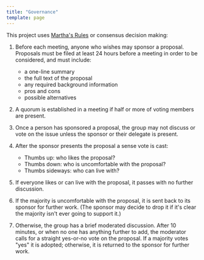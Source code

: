 ```yaml
---
title: "Governance"
template: page
---
```


This project uses [Martha's Rules][marthas-rules] or consensus decision making:

1.  Before each meeting, anyone who wishes may sponsor a proposal.  Proposals
    must be filed at least 24 hours before a meeting in order to be considered,
    and must include:
    -   a one-line summary
    -   the full text of the proposal
    -   any required background information
    -   pros and cons
    -   possible alternatives

2.  A quorum is established in a meeting if half or more of voting members are
    present.

3.  Once a person has sponsored a proposal, the group may not discuss or vote on
    the issue unless the sponsor or their delegate is present.

4.  After the sponsor presents the proposal a sense vote is cast:
    -   Thumbs up: who likes the proposal?
    -   Thumbs down: who is uncomfortable with the proposal?
    -   Thumbs sideways: who can live with?

5.  If everyone likes or can live with the proposal, it passes with no further
    discussion.

6.  If the majority is uncomfortable with the proposal, it is sent back to its
    sponsor for further work.  (The sponsor may decide to drop it if it's clear
    the majority isn't ever going to support it.)

7.  Otherwise, the group has a brief moderated discussion.  After 10 minutes, or
    when no one has anything further to add, the moderator calls for a straight
    yes-or-no vote on the proposal.  If a majority votes "yes" it is adopted;
    otherwise, it is returned to the sponsor for further work.

[marthas-rules]: https://journals.sagepub.com/doi/10.1177/088610998600100206
